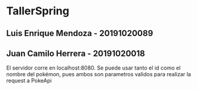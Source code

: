 # TallerSpring

## Luis Enrique Mendoza - 20191020089
## Juan Camilo Herrera - 20191020018

El servidor corre en localhost:8080. Se puede usar tanto el id como el nombre del pokémon, pues ambos son parametros validos para realizar la request a PokeApi
